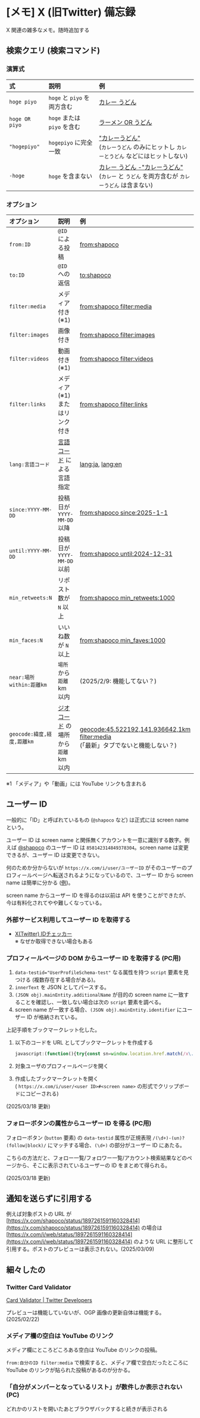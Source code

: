 # [メモ] X (旧Twitter) 備忘録

X 関連の雑多なメモ。随時追加する

## 検索クエリ (検索コマンド)

### 演算式

|式|説明|例|
|:--|:--|:--|
|`hoge piyo`|`hoge` と `piyo` を両方含む|[カレー うどん](https://x.com/search?q=%E3%82%AB%E3%83%AC%E3%83%BC+%E3%81%86%E3%81%A9%E3%82%93)|
|`hoge OR piyo`|`hoge` または `piyo` を含む|[ラーメン OR うどん](https://x.com/search?q=%E3%83%A9%E3%83%BC%E3%83%A1%E3%83%B3+OR+%E3%81%86%E3%81%A9%E3%82%93)|
|`"hogepiyo"`|`hogepiyo` に完全一致|["カレーうどん"](https://x.com/search?q=%22%E3%82%AB%E3%83%AC%E3%83%BC%E3%81%86%E3%81%A9%E3%82%93%22)<br>(`カレーうどん` のみにヒットし `カレーとうどん` などにはヒットしない)|
|`-hoge`|`hoge` を含まない|[カレー うどん -"カレーうどん"](https://x.com/search?q=%E3%82%AB%E3%83%AC%E3%83%BC+%E3%81%86%E3%81%A9%E3%82%93+-%22%E3%82%AB%E3%83%AC%E3%83%BC%E3%81%86%E3%81%A9%E3%82%93%22)<br>(`カレー` と `うどん` を両方含むが `カレーうどん` は含まない)|

### オプション

|オプション|説明|例|
|:--|:--|:--|
|`from:ID`|`@ID` による投稿|[from:shapoco](https://x.com/search?q=from%3Ashapoco)|
|`to:ID`|`@ID` への返信|[to:shapoco](https://x.com/search?q=to%3Ashapoco)|
|`filter:media`|メディア付き (※1)|[from:shapoco filter:media](https://x.com/search?q=from%3Ashapoco+filter%3Amedia)|
|`filter:images`|画像付き|[from:shapoco filter:images](https://x.com/search?q=from%3Ashapoco+filter%3Aimages)|
|`filter:videos`|動画付き (※1)|[from:shapoco filter:videos](https://x.com/search?q=from%3Ashapoco+filter%3Avideos)|
|`filter:links`|メディア (※1) またはリンク付き|[from:shapoco filter:links](https://x.com/search?q=from%3Ashapoco+filter%3Alinks)|
|`lang:言語コード`|[言語コード](https://so-zou.jp/web-app/tech/data/code/language.htm) による言語指定|[lang:ja](https://x.com/search?q=lang%3Aja), [lang:en](https://x.com/search?q=lang%3Aen)|
|`since:YYYY-MM-DD`|投稿日が `YYYY-MM-DD` 以降|[from:shapoco since:2025-1-1](https://x.com/search?q=from%3Ashapoco+since%3A2025-1-1)|
|`until:YYYY-MM-DD`|投稿日が `YYYY-MM-DD` 以前|[from:shapoco until:2024-12-31](https://x.com/search?q=from%3Ashapoco+until%3A2024-12-31)|
|`min_retweets:N`|リポスト数が `N` 以上|[from:shapoco min_retweets:1000](https://x.com/search?q=from%3Ashapoco+min_retweets%3A1000)|
|`min_faces:N`|いいね数が `N` 以上|[from:shapoco min_faves:1000](https://x.com/search?q=from%3Ashapoco+min_faves%3A1000)|
|`near:場所 within:距離km`|`場所` から `距離` km 以内|(2025/2/9: 機能してない？)|
|`geocode:緯度,経度,距離km`|[ジオコード](https://www.geosense.co.jp/map/tool/geoconverter.php) の場所から `距離` km 以内|[geocode:45.522192,141.936642,1km filter:media](https://x.com/search?q=geocode%3A45.522192%2C141.936642%2C1km%20filter%3Amedia&f=live)<br>(「最新」タブでないと機能しない？)|

※1 「メディア」や「動画」には YouTube リンクも含まれる

## ユーザー ID

一般的に「ID」と呼ばれているもの (`@shapoco` など) は正式には screen name という。

ユーザー ID は screen name と関係無くアカウントを一意に識別する数字。例えば [@shapoco](https://x.com/shapoco) のユーザー ID は `858142314849378304`。screen name は変更できるが、ユーザー ID は変更できない。

何のためか分からないが `https://x.com/i/user/ユーザーID` がそのユーザーのプロフィールページへ転送されるようになっているので、ユーザー ID から screen name は簡単に分かる ([例](https://x.com/i/user/858142314849378304))。

screen name からユーザー ID を得るのは以前は API を使うことができたが、今は有料化されてやや難しくなっている。

### 外部サービス利用してユーザー ID を取得する

- [X(Twitter) IDチェッカー](https://develop.tools/x-idcheck/)<br>※ なぜか取得できない場合もある

### プロフィールページの DOM からユーザー ID を取得する (PC用)

1. `data-testid="UserProfileSchema-test"` なる属性を持つ `script` 要素を見つける (複数存在する場合がある)。
2. `innerText` を JSON としてパースする。
3. `(JSON obj).mainEntity.additionalName` が目的の screen name に一致することを確認し、一致しない場合は次の `script` 要素を調べる。
4. screen name が一致する場合、`(JSON obj).mainEntity.identifier` にユーザー ID が格納されている。

上記手順をブックマークレット化した。

1. 以下のコードを URL としてブックマークレットを作成する

    ```js
    javascript:(function(){try{const sn=window.location.href.match(/x\.com\/(\w+)(\/(with_replies|media)\/?)?(\?.+)?$/)[1];const ss=Array.from(document.querySelectorAll('script')).filter(elem=>elem.dataset&&elem.dataset.testid==='UserProfileSchema-test');for(const s of ss){const e=JSON.parse(s.innerText).mainEntity;if(e.additionalName!==sn) continue;const url=`https://x.com/i/user/${e.identifier}#${sn}`;console.log(`URL: '${url}'`);navigator.clipboard.writeText(url).then(function(){window.alert(`URL copied to clipboard:\n${url}`);},function(){window.alert(`URL: '${url}'\n(Failed to copy to clipboard)`);});return;}throw new Error(`User ID not found for ${sn}.`);}catch(e){window.alert(`Failed. (${e})`);}})()
    ```

2. 対象ユーザのプロフィールページを開く
3. 作成したブックマークレットを開く<br>( `https://x.com/i/user/<user ID>#<screen name>` の形式でクリップボードにコピーされる)

(2025/03/18 更新)

### フォローボタンの属性からユーザー ID を得る (PC用)

フォローボタン (`button` 要素) の `data-testid` 属性が正規表現 `/(\d+)-(un)?(follow|block)/` にマッチする場合、`(\d+)` の部分がユーザー ID にあたる。

こちらの方法だと、フォロー一覧/フォロワー一覧/アカウント検索結果などのページから、そこに表示されているユーザーの ID をまとめて得られる。

(2025/03/18 更新)

## 通知を送らずに引用する

例えば対象ポストの URL が [https://x.com/shapoco/status/1897261591160328414](https://x.com/shapoco/status/1897261591160328414) の場合は [https://x.com/i/web/status/1897261591160328414](https://x.com/i/web/status/1897261591160328414) のような URL に整形して引用する。ポストのプレビューは表示されない。(2025/03/09)

## 細々したの

### Twitter Card Validator

[Card Validator | Twitter Developers](https://cards-dev.x.com/validator)

プレビューは機能していないが、OGP 画像の更新自体は機能する。(2025/02/22)

### メディア欄の空白は YouTube のリンク

メディア欄にところどころある空白は YouTube のリンクの投稿。

`from:自分のID filter:media` で検索すると、メディア欄で空白だったところに YouTube のリンクが貼られた投稿があるのが分かる。

### 「自分がメンバーとなっているリスト」が数件しか表示されない (PC)

どれかのリストを開いたあとブラウザバックすると続きが表示される
